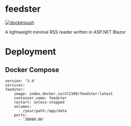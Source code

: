 # feedster
[![dockerpush](https://github.com/R4cc/feedster/actions/workflows/main.yml/badge.svg)](https://github.com/R4cc/feedster/actions/workflows/main.yml)

A lightweight minimal RSS reader written in ASP.NET Blazor

# Deployment

## Docker Compose
```
version: '3.4'
services:
feedster:
    image: index.docker.io/nl2109/feedster:latest
    container_name: feedster
    restart: unless-stopped
    volumes:
      - /your/path:/app/data
    ports:
      - '30080:80'
```
